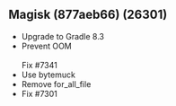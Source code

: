 ## Magisk (877aeb66) (26301)
- Upgrade to Gradle 8.3
- Prevent OOM<br><br>Fix #7341
- Use bytemuck
- Remove for_all_file
- Fix #7301
